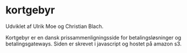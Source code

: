 kortgebyr
=========

Udviklet af Ulrik Moe og Christian Blach.

Kortgebyr er en dansk prissammenligningsside for betalingsløsninger og betalingsgateways. Siden er skrevet i javascript og hostet på amazon s3.
